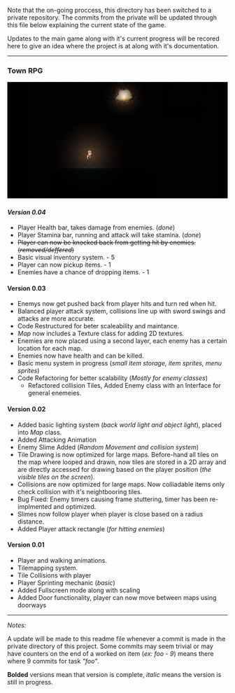 Note that the on-going proccess, this directory has been switched to a private repository. The commits from the private will be updated through this file below explaining the current state of the game.

Updates to the main game along with it's current progress will be recored here to give an idea where the project is at along with it's documentation.

---
<h3>Town RPG</h3>

<img src="gamePic.PNG"></img>

*<h4>Version 0.04</h4>*

* Player Health bar, takes damage from enemies. (*done*)
* Player Stamina bar, running and attack will take stamina. (*done*)
* ~~Player can now be knocked back from getting hit by enemies. (*removed/deffered*)~~
* Basic visual inventory system. - 5
* Player can now pickup items. - 1
* Enemies have a chance of dropping items. - 1

**<h4>Version 0.03</h4>**

* Enemys now get pushed back from player hits and turn red when hit.
* Balanced player attack system, collisions line up with sword swings and attacks are more accurate.
* Code Restructured for beter scaleability and maintance.
* *Map* now includes a Texture class for adding 2D textures.
* Enemies are now placed using a second layer, each enemy has a certain location for each map. 
* Enemies now have health and can be killed.
* Basic menu system in progress (*small item storage, item sprites, menu sprites*) 
* Code Refactoring for better scalability (*Mostly for enemy classes*) 
  * Refactored collision Tiles, Added Enemy class with an Interface for general enemeies.

**<h4>Version 0.02</h4>**

* Added basic lighting system (*back world light and object light*), placed into *Map* class.
* Added Attacking Animation
* Enemy Slime Added (*Random Movement and collision system*)
* Tile Drawing is now optimized for large maps. Before-hand all tiles on the map where looped and drawn, now tiles are stored in a 2D array and are directly accessed for drawing based on the player position (*the visible tiles on the screen*).
* Collisions are now optimized for large maps. Now colliadable items only check collision with it's neightbooring tiles.
* Bug Fixed: Enemy timers causing frame stuttering, timer has been re-implmented and optimized.
* Slimes now follow player when player is close based on a radius distance.
* Added Player attack rectangle (*for hitting enemies*)

**<h4>**Version 0.01**</h4>**

* Player and walking animations.
* Tilemapping system.
* Tile Collisions with player
* Player Sprinting mechanic (*basic*)
* Added Fullscreen mode along with scaling
* Added Door functionality, player can now move between maps using doorways

---

*Notes:* 

A update will be made to this readme file whenever a commit is made in the private directory of this project. Some commits may seem trivial or may have counters on the end of a worked on item (*ex: foo - 9*) means there where 9 commits for task *"foo"*.

**Bolded** versions mean that version is complete, *italic* means the version is still in progress.

